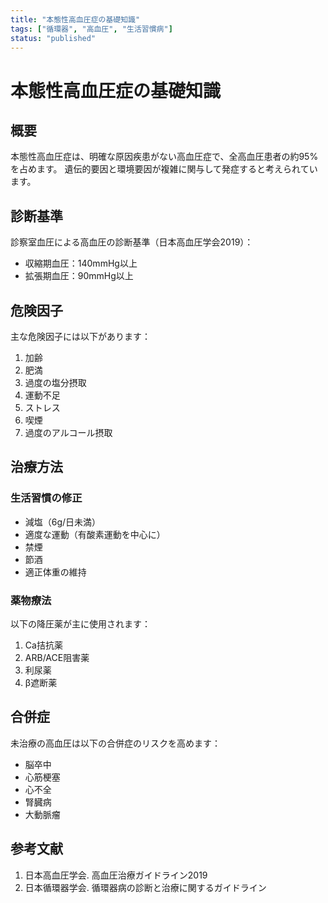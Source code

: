 ```yaml
---
title: "本態性高血圧症の基礎知識"
tags: ["循環器", "高血圧", "生活習慣病"]
status: "published"
---
```


# 本態性高血圧症の基礎知識

## 概要

本態性高血圧症は、明確な原因疾患がない高血圧症で、全高血圧患者の約95%を占めます。
遺伝的要因と環境要因が複雑に関与して発症すると考えられています。

## 診断基準

診察室血圧による高血圧の診断基準（日本高血圧学会2019）：

- 収縮期血圧：140mmHg以上
- 拡張期血圧：90mmHg以上

## 危険因子

主な危険因子には以下があります：

1. 加齢
2. 肥満
3. 過度の塩分摂取
4. 運動不足
5. ストレス
6. 喫煙
7. 過度のアルコール摂取

## 治療方法

### 生活習慣の修正

- 減塩（6g/日未満）
- 適度な運動（有酸素運動を中心に）
- 禁煙
- 節酒
- 適正体重の維持

### 薬物療法

以下の降圧薬が主に使用されます：

1. Ca拮抗薬
2. ARB/ACE阻害薬
3. 利尿薬
4. β遮断薬

## 合併症

未治療の高血圧は以下の合併症のリスクを高めます：

- 脳卒中
- 心筋梗塞
- 心不全
- 腎臓病
- 大動脈瘤

## 参考文献

1. 日本高血圧学会. 高血圧治療ガイドライン2019
2. 日本循環器学会. 循環器病の診断と治療に関するガイドライン 